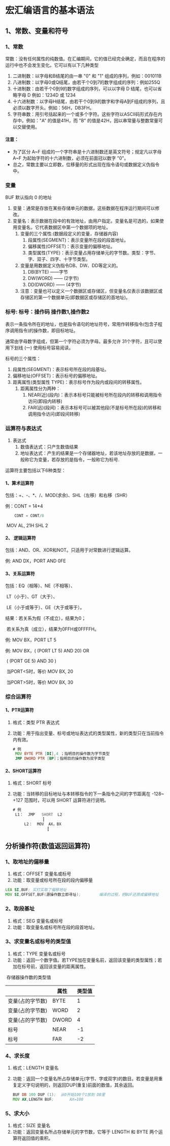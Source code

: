 # 宏汇编语言的基本语法

## 1、常数、变量和符号

### 1、常数

常数：没有任何属性的纯数值。在汇编期间，它的值已经完全确定，而且在程序的运行中也不会发生变化。它可以有以下几种类型

1. 二进制数：以字母和B结尾的由一串 "0" 和 "1" 组成的序列，例如：001011B
2. 八进制数：以字母0或Q结尾，由若干个0到7的数字组成的序列：例如255Q
3. 十进制数：由若干个0到9的数字组成的序列，可以以字母 D 结尾，也可以省略字母 D 例如：1234D 或 1234
4. 十六进制数：以字母H结尾，由若干个0到9的数字和字母A到F组成的序列，且必须以数字开头。例如：56H，DB3FH。
5. 字符串数：用引号括起来的一个或多个字符。这些字符以ASCII码形式存在内存中。例如："A" 的值是41H，而 "B" 的值是42H，因以串常量与整数常量可以交替使用。

#### 注意：

- 为了区分 A~F 组成的一个字符串是十六进制数还是英文符号；规定凡以字母 A~F 为起始字符的十六进制数，必须在前面冠以数字 "0"。
- 总之，常数主要以立即数，位移量的形式出现在指令语句或数据定义伪指令中。

### 变量

BUF 默认指向 0 的地址

1. 变量：通常是存放在某些存储单元的数据，这些数据在程序运行期间可以修改。
2. 变量名：表示数据在段中的有效地址，由用户指定。变量名是可选的，如果使用变量名，它代表数据区中第一个数据项的地址。
   1. 变量的三个属性:(数据段定义的变量，存储器内容)
      1. 段属性(SEGMENT)：表示变量所在段的段首地址。
      2. 偏移属性(OFFSET)：表示变量的偏移地址。
      3. 类型属性(TYPE)：表示变量占用存储单元的字节数。类型：字节、字、双子、四字、十字节类型。
   2. 变量是用数据定义伪指令DB、DW、DD等定义的。
      1. DB(BYTE) ——字节
      2. DW(WORD) —— (2字节)
      3. DD(DWORD) —— (4字节)
   3. 注意：变量也可以定义一个数据区或存储区，但变量名仅表示该数据区或存储区的第一个数据单元(即数据区或存储区的首地址)。



### 标号: 标号：操作码 操作数1,操作数2

表示一条指令所在的地址，也是指令语句的地址符号，常用作转移指令(包含子程序调用指令)的操作数，即目标地址。

通常由字母数字组成，但第一个字符必须为字母。最多允许 31个字符，且可以使用下划线 (一) 使用标号容易阅读。

标号的三个属性：

1. 段属性(SEGMENT)：表示标号所在段的段基址。
2. 偏移地址(OFFSET)：表示标号的偏移地址。
3. 距离属性(类型属性 TYPE)：表示标号作为段内或段间的转移属性。
   1. 距离属性分为两种：
      1. NEAR(近)(段内)：表示本标号只能被标号所在段内的转移和调用指令访问(即段内转移)
      2. FAR(远)(段间)：表示本标号可以被其他段(不是标号所在段)的转移和调用指令访问(即段间转移)

### **运算符与表达式**

1. 表达式
   1. 数值表达式：只产生数值结果
   2. 地址表达式：产生的结果是一个存储器地址，若该地址存放的是数据，一般称它为变量，若存放的是指令，一般称它为标号.

运算符主要包括以下6种类型： 

####  1、算术运算符 

 包括：+、-、*、/、MOD(求余)、SHL（左移）和右移（SHR）

   例：CONT = 14*4    

```asm
	CONT = CONT/8  
```

​           MOV AL, 21H SHL 2   

#### 2、 逻辑运算符 

 包括：AND、OR、XOR和NOT。只适用于对常数进行逻辑运算。

 例: AND DX，PORT AND 0FE

#### 3、关系运算符

包括：EQ（相等）、NE（不相等）、

​      LT（小于）、GT（大于）、

​      LE（小于或等于）、GE（大于或等于）。



结果：若关系为假（不成立），结果为0；

​      若关系为真（成立），结果为0FFH或0FFFFH。

例: MOV BX，PORT LT 5

例: MOV BX，( (PORT LT 5) AND 20) OR

​               ( (PORT GE 5) AND 30 ) 

​    当PORT<5时，等价 MOV  BX,  20

​    当PORT>5时，等价 MOV  BX,  30

### 综合运算符

#### 1、PTR运算符

1. 格式：类型 PTR 表达式

2. 功能：用于指出变量、标号或地址表达式的类型属性，新的类型只在当前指令内有效。

   ```asm
   # 例
   	MOV BYTE PTR [DI],4 ；指明目的操作数为字节类型                          
   	JMP DWORD PTR [BP]；指明目的操作数为双字类型
   ```

#### 2、SHORT运算符

1. 格式：SHORT 标号

2. 功能：当转移的目标地址与本转移指令的下一条指令之间的字节距离在 -128~ +127 范围时，可以用 SHORT 运算符进行说明。

   ```asm
   # 例
   	L1：  JMP   SHORT  L2
        		┇
        L2：  MOV  AX，BX
                  ┇ 
   ```




## 分析操作符(数值返回运算符)

### 1、取地址的偏移量

1. 格式：OFFSET 变量名或标号
2. 功能：取变量或标号所在段的段内偏移量

```asm
LEA SI,BUF;	实打实取了偏移地址
MOV SI,OFFSET,BUF(源操作数立即寻址);		编译的过程，把BUF还原成偏移地址
```

### 2、取段基址

1. 格式：SEG 变量名或标号
2. 功能：取变量名或标号所在段的段首地址。

### 3、求变量名或标号的类型值

1. 格式：TYPE  变量名或标号
2. 功能：返回一个数字值。若TYPE加在变量名前，返回该变量的类型属性；若加在标号前，返回该变量的距离属性。

​																					存储器操作数的类型值

|                  | 属性  | 类型值 |
| ---------------- | ----- | ------ |
| 变量(占的字节数) | BYTE  | 1      |
| 变量(占的字节数) | WORD  | 2      |
| 变量(占的字节数) | DWORD | 4      |
| 标号             | NEAR  | -1     |
| 标号             | FAR   | -2     |

### 4、求长度

1. 格式：LENGTH	变量名

2. 功能：返回一个变量名所占存储单元(字节、字或双字)的数目。若变量是用重复定义字句说明的，则返回DUP(重复)前面的数值，其余返回。

   ```asm
   BUF DB 100 DUP (1);	从0开始100个1放到 DB里
   MOV AX,LENGTH BUF;		AX=100
   ```

### 5、求大小

1. 格式：SIZE 变量名
2. 功能：返回变量名所占存储单元的字节数，它等于 LENGTH 和 BYTE 两个运算符返回值的乘积。